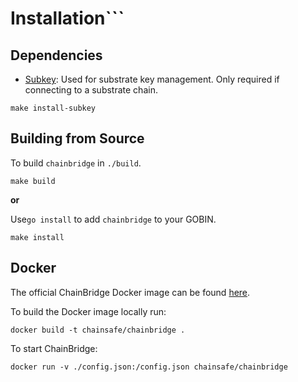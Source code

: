 # Installation```

## Dependencies

- [Subkey](https://github.com/paritytech/substrate): 
Used for substrate key management. Only required if connecting to a substrate chain.

```
make install-subkey
```


## Building from Source

To build `chainbridge` in `./build`.
```
make build
```

**or**

Use`go install` to add `chainbridge` to your GOBIN.

```
make install
```

## Docker

The official ChainBridge Docker image can be found [here](https://hub.docker.com/r/chainsafe/chainbridge).

To build the Docker image locally run: 

```
docker build -t chainsafe/chainbridge .
```

To start ChainBridge:

```
docker run -v ./config.json:/config.json chainsafe/chainbridge